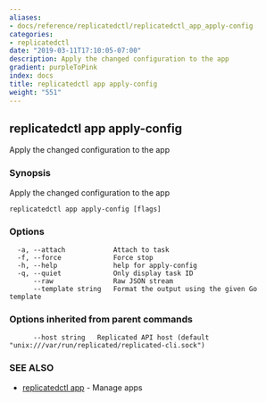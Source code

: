 ```yaml
---
aliases:
- docs/reference/replicatedctl/replicatedctl_app_apply-config
categories:
- replicatedctl
date: "2019-03-11T17:10:05-07:00"
description: Apply the changed configuration to the app
gradient: purpleToPink
index: docs
title: replicatedctl app apply-config
weight: "551"
---
```


## replicatedctl app apply-config

Apply the changed configuration to the app

### Synopsis

Apply the changed configuration to the app

```
replicatedctl app apply-config [flags]
```

### Options

```
  -a, --attach            Attach to task
  -f, --force             Force stop
  -h, --help              help for apply-config
  -q, --quiet             Only display task ID
      --raw               Raw JSON stream
      --template string   Format the output using the given Go template
```

### Options inherited from parent commands

```
      --host string   Replicated API host (default "unix:///var/run/replicated/replicated-cli.sock")
```

### SEE ALSO

* [replicatedctl app](/api/replicatedctl/replicatedctl_app/)	 - Manage apps

